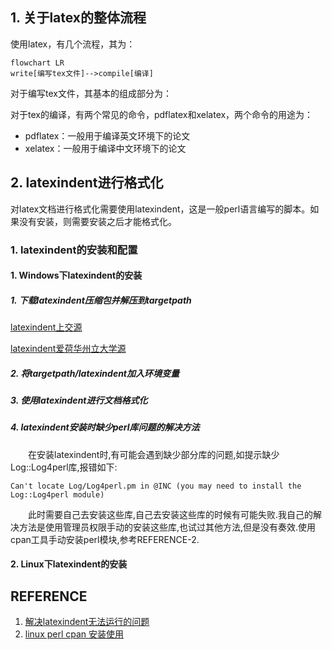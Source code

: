 ## 1. 关于latex的整体流程

  使用latex，有几个流程，其为：

``` mermaid
flowchart LR
write[编写tex文件]-->compile[编译]
```

对于编写tex文件，其基本的组成部分为：

对于tex的编译，有两个常见的命令，pdflatex和xelatex，两个命令的用途为：

- pdflatex：一般用于编译英文环境下的论文
- xelatex：一般用于编译中文环境下的论文
## 2. latexindent进行格式化
对latex文档进行格式化需要使用latexindent，这是一般perl语言编写的脚本。如果没有安装，则需要安装之后才能格式化。
### 1. latexindent的安装和配置
#### 1. Windows下latexindent的安装
##### 1. 下载latexindent压缩包并解压到targetpath
[latexindent上交源](https://mirrors.sjtug.sjtu.edu.cn/ctan/support/latexindent/)

[latexindent爱荷华州立大学源](https://mirror.las.iastate.edu/tex-archive/support/latexindent.zip)
##### 2. 将targetpath/latexindent加入环境变量
##### 3. 使用latexindent进行文档格式化
##### 4. latexindent安装时缺少perl库问题的解决方法
&emsp;&emsp;在安装latexindent时,有可能会遇到缺少部分库的问题,如提示缺少Log::Log4perl库,报错如下:
```
Can't locate Log/Log4perl.pm in @INC (you may need to install the Log::Log4perl module)
```

&emsp;&emsp;此时需要自己去安装这些库,自己去安装这些库的时候有可能失败.我自己的解决方法是使用管理员权限手动的安装这些库,也试过其他方法,但是没有奏效.使用cpan工具手动安装perl模块,参考REFERENCE-2.
#### 2. Linux下latexindent的安装
## REFERENCE
1. [解决latexindent无法运行的问题](https://zhuanlan.zhihu.com/p/50044410)
2. [linux perl cpan 安装使用](https://blog.csdn.net/whatday/article/details/122251716)